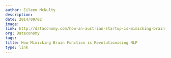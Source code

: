 ```yaml
---
author: Eileen McNulty
description:
date: 2014/09/02
image:
link: http://dataconomy.com/how-an-austrian-startup-is-mimicking-brain-function-to-revolutionise-nlp/
org: Dataconomy
tags:
title: How Mimicking Brain Function is Revolutionising NLP
type: link
---
```

